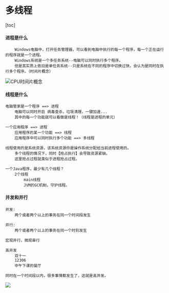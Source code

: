 # 多线程

[toc]

#### 进程是什么

```
	Windows电脑中，打开任务管理器，可以看到电脑中执行的每一个程序，每一个正在运行的程序就是一个进程。
	Windows系统是一个多任务系统--电脑可以同时执行多个程序。
	但是其实质上依旧是单任务系统--只是系统在不同的程序中切换过快，会认为是同时在执行多个程序。（时间片概念）
```

![CPU时间片概念](https://i.loli.net/2021/05/31/SDbH72YX45iEgGV.png)

#### 线程是什么

```
电脑管家是一个程序 ==> 进程
	电脑可以同时开启 病毒查杀，垃圾清理，一键加速...
	其中的每一个功能就可以看做是线程！（线程是进程的单元）

一个应用程序 ==> 进程
	应用程序的某一个功能 ==> 线程
	应用程序中可以同时执行多个功能 ==> 多线程

线程使用的是系统资源，该系统资源你是操作系统分配给当前进程使用的。
	多个线程的情况下，同时【抢占执行】会导致资源紧缺。
	这里抢占过程就类似于进程抢占过程。

一个Java程序，最少有几个线程？
	2个线程
		main线程
		JVM的GC机制，守护线程。
```

#### 并发和并行

```
并发:
	两个或者两个以上的事务在同一个时间段发生
	
并行:
	两个或者两个以上的事务在同一个时刻发生

宏观并行，微观串行
	
高并发
	双十一
	12306
	中午下课的餐厅

同时在一个时间段以内，很多事情都发生了，这就是高并发。
```

![](C:\Users\21117\Desktop\ErPv4yGaTDzlZjR.png)
